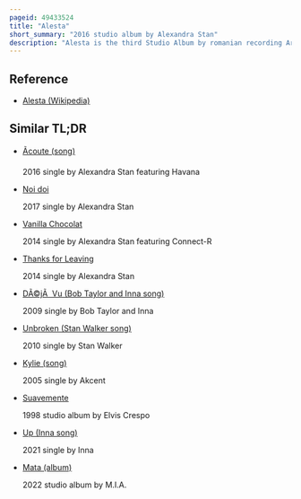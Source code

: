 ```yaml
---
pageid: 49433524
title: "Alesta"
short_summary: "2016 studio album by Alexandra Stan"
description: "Alesta is the third Studio Album by romanian recording Artist Alexandra Stan. It was released on March 9 2016 digitally and physically through Victor Entertainment as a follow-up to unlocked. To achieve her desired Sound, Stan collaborated with several Producers on the Record, including Andreas Schuller, Thomas Troelsen, Sebastian Barac and Marcel Botezan. The Singer also participated in a musical Camp organized by Marius Moga where she further worked on Material for the Album. Musically, Alesta, a Dance Record, draws Influence from ethnic, Eastern and western european Music. Lyrically, Stan confessed during an Interview with Cosmopolitan that every Recording 'a different Story'."
---
```


## Reference

- [Alesta (Wikipedia)](https://en.wikipedia.org/?curid=49433524)

## Similar TL;DR

- [Ãcoute (song)](/tldr/en/ecoute-song)

  2016 single by Alexandra Stan featuring Havana

- [Noi doi](/tldr/en/noi-doi)

  2017 single by Alexandra Stan

- [Vanilla Chocolat](/tldr/en/vanilla-chocolat)

  2014 single by Alexandra Stan featuring Connect-R

- [Thanks for Leaving](/tldr/en/thanks-for-leaving)

  2014 single by Alexandra Stan

- [DÃ©jÃ  Vu (Bob Taylor and Inna song)](/tldr/en/deja-vu-bob-taylor-and-inna-song)

  2009 single by Bob Taylor and Inna

- [Unbroken (Stan Walker song)](/tldr/en/unbroken-stan-walker-song)

  2010 single by Stan Walker

- [Kylie (song)](/tldr/en/kylie-song)

  2005 single by Akcent

- [Suavemente](/tldr/en/suavemente)

  1998 studio album by Elvis Crespo

- [Up (Inna song)](/tldr/en/up-inna-song)

  2021 single by Inna

- [Mata (album)](/tldr/en/mata-album)

  2022 studio album by M.I.A.
